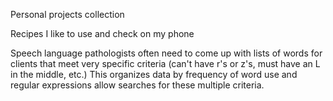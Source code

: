 Personal projects collection

Recipes I like to use and check on my phone

Speech language pathologists often need to come up with lists of words for clients that meet very specific criteria (can't have r's or z's, must have an L in the middle, etc.) This organizes data by frequency of word use and regular expressions allow searches for these multiple criteria.
